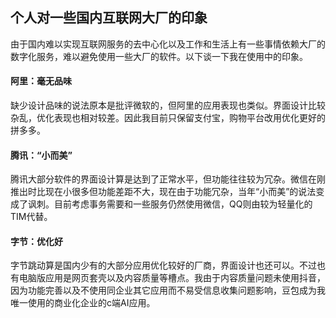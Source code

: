 ## 个人对一些国内互联网大厂的印象

由于国内难以实现互联网服务的去中心化以及工作和生活上有一些事情依赖大厂的数字化服务，难以避免使用一些大厂的软件。以下谈一下我在使用中的印象。

#### 阿里：毫无品味

缺少设计品味的说法原本是批评微软的，但阿里的应用表现也类似。界面设计比较杂乱，优化表现也相对较差。因此我目前只保留支付宝，购物平台改用优化更好的拼多多。

#### 腾讯：“小而美”

腾讯大部分软件的界面设计算是达到了正常水平，但功能往往较为冗杂。微信在刚推出时比现在小很多但功能差距不大，现在由于功能冗杂，当年“小而美”的说法变成了讽刺。目前考虑事务需要和一些服务仍然使用微信，QQ则由较为轻量化的TIM代替。

#### 字节：优化好

字节跳动算是国内少有的大部分应用优化较好的厂商，界面设计也还可以。不过也有电脑版应用是网页套壳以及内容质量等槽点。我由于内容质量问题未使用抖音，因为功能完善以及不使用同企业其它应用而不易受信息收集问题影响，豆包成为我唯一使用的商业化企业的c端AI应用。